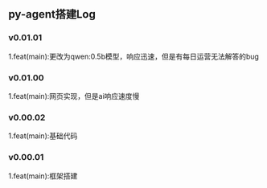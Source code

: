 ## py-agent搭建Log
### v0.01.01
1.feat(main):更改为qwen:0.5b模型，响应迅速，但是有每日运营无法解答的bug

### v0.01.00
1.feat(main):网页实现，但是ai响应速度慢

### v0.00.02
1.feat(main):基础代码

### v0.00.01
1.feat(main):框架搭建